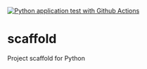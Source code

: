 [![Python application test with Github Actions](https://github.com/lowentan1996/scaffold/actions/workflows/main.yml/badge.svg)](https://github.com/lowentan1996/scaffold/actions/workflows/main.yml)


# scaffold
Project scaffold for Python
